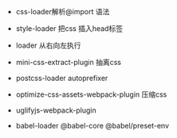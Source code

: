 
* css-loader解析@import 语法
* style-loader 把css 插入head标签
* loader 从右向左执行

* mini-css-extract-plugin 抽离css
* postcss-loader autoprefixer 
* optimize-css-assets-webpack-plugin 压缩css

* uglifyjs-webpack-plugin
* babel-loader @babel-core @babel/preset-env